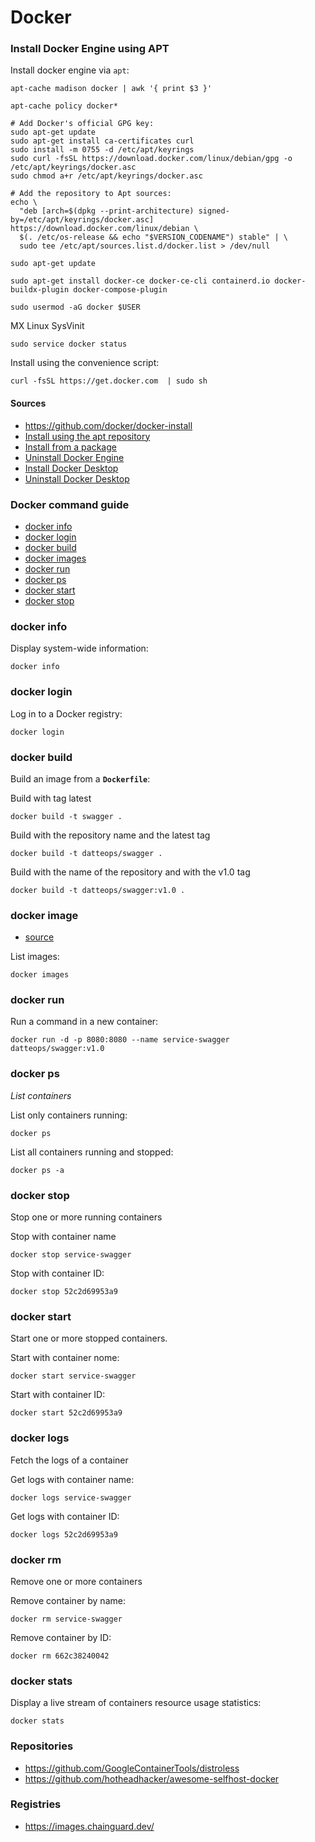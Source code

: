 # Docker

### Install Docker Engine using APT

Install docker engine via `apt`:
```shell
apt-cache madison docker | awk '{ print $3 }'

apt-cache policy docker*
```

```shell
# Add Docker's official GPG key:
sudo apt-get update
sudo apt-get install ca-certificates curl
sudo install -m 0755 -d /etc/apt/keyrings
sudo curl -fsSL https://download.docker.com/linux/debian/gpg -o /etc/apt/keyrings/docker.asc
sudo chmod a+r /etc/apt/keyrings/docker.asc
```

```shell
# Add the repository to Apt sources:
echo \
  "deb [arch=$(dpkg --print-architecture) signed-by=/etc/apt/keyrings/docker.asc] https://download.docker.com/linux/debian \
  $(. /etc/os-release && echo "$VERSION_CODENAME") stable" | \
  sudo tee /etc/apt/sources.list.d/docker.list > /dev/null

sudo apt-get update

sudo apt-get install docker-ce docker-ce-cli containerd.io docker-buildx-plugin docker-compose-plugin

sudo usermod -aG docker $USER
```

MX Linux SysVinit
```shell
sudo service docker status
```

Install using the convenience script:
```shell
curl -fsSL https://get.docker.com  | sudo sh
```

#### Sources

- https://github.com/docker/docker-install
- [Install using the apt repository](https://docs.docker.com/engine/install/debian/#install-using-the-repository)
- [Install from a package](https://docs.docker.com/engine/install/debian/#install-from-a-package)
- [Uninstall Docker Engine](https://docs.docker.com/engine/install/debian/#uninstall-docker-engine)
- [Install Docker Desktop](https://docs.docker.com/desktop/install/linux/debian/#install-docker-desktop)
- [Uninstall Docker Desktop](https://docs.docker.com/desktop/uninstall/)

### Docker command guide

<!-- TOC -->

- [docker info](#docker-info)
- [docker login](#docker-login)
- [docker build](#docker-build)
- [docker images](#docker-images)
- [docker run](#docker-run)
- [docker ps](#docker-ps)
- [docker start](#docker-start)
- [docker stop](#docker-stop)

### docker info

Display system-wide information:
```shell
docker info
```

### docker login

Log in to a Docker registry:
```shell
docker login
```

### docker build

Build an image from a __`Dockerfile`__:

Build with tag latest
```shell
docker build -t swagger .
```

Build with the repository name and the latest tag
```shell
docker build -t datteops/swagger .
```

Build with the name of the repository and with the v1.0 tag
```shell
docker build -t datteops/swagger:v1.0 .
```

### docker image

- [source](https://docs.docker.com/reference/cli/docker/image/)

List images:
```shell
docker images
```

### docker run

Run a command in a new container:
```shell
docker run -d -p 8080:8080 --name service-swagger datteops/swagger:v1.0
```

### docker ps

_List containers_

List only containers running:
```shell
docker ps
```

List all containers running and stopped:
```shell
docker ps -a
```

### docker stop

Stop one or more running containers

Stop with container name
```shell
docker stop service-swagger
```

Stop with container ID:
```shell
docker stop 52c2d69953a9
```

### docker start

Start one or more stopped containers.

Start with container nome:
```shell
docker start service-swagger
```

Start with container ID:
```shell
docker start 52c2d69953a9
```

### docker logs

Fetch the logs of a container

Get logs with container name:
```shell
docker logs service-swagger
```

Get logs with container ID:
```shell
docker logs 52c2d69953a9
```

### docker rm

Remove one or more containers

Remove container by name:
```shell
docker rm service-swagger
```

Remove container by ID:
```shell
docker rm 662c38240042
```

### docker stats

Display a live stream of containers resource usage statistics:
```shell
docker stats
```

### Repositories

- https://github.com/GoogleContainerTools/distroless
- https://github.com/hotheadhacker/awesome-selfhost-docker

### Registries

- https://images.chainguard.dev/
